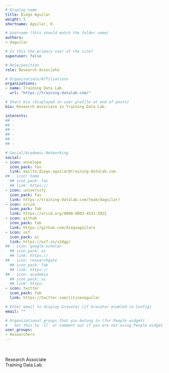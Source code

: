 ```yaml
---
# Display name
title: Diego Aguilar
weight: 5
shortname: Aguilar, D.

# Username (this should match the folder name)
authors:
- daguilar

# Is this the primary user of the site?
superuser: false

# Role/position
role: Research Associate

# Organizations/Affiliations
organizations:
- name: Training Data Lab
  url: "https://training-datalab.com/"

# Short bio (displayed in user profile at end of posts)
bio: Research Associate in Training Data Lab.

interests:
## -
## -
## -
## -
## -
## -

# Social/Academic Networking
social:
- icon: envelope
  icon_pack: fas
  link: mailto:diego.aguilar@training-datalab.com
## - icon: home
  ## icon_pack: fas
  ## link: https://
- icon: university
  icon_pack: fas
  link: https://training-datalab.com/team/daguilar/
- icon: orcid
  icon_pack: fab
  link: https://orcid.org/0000-0003-4531-5922
- icon: github
  icon_pack: fab
  link: https://github.com/diegoaguilarv
- icon: osf
  icon_pack: ai
  link: https://osf.io/v2dgp/
## - icon: google-scholar
  ## icon_pack: ai
  ## link: https://
## - icon: researchgate
  ## icon_pack: fab
  ## link: https://
## - icon: academia
  ## icon_pack: ai
  ## link: https:
- icon: twitter
  icon_pack: fab
  link: https://twitter.com/citizenaguilar

# Enter email to display Gravatar (if Gravatar enabled in Config)
email: ""

# Organizational groups that you belong to (for People widget)
#   Set this to `[]` or comment out if you are not using People widget.
user_groups:
- Researchers
---
```


\
\
Research Associate \
Training Data Lab
